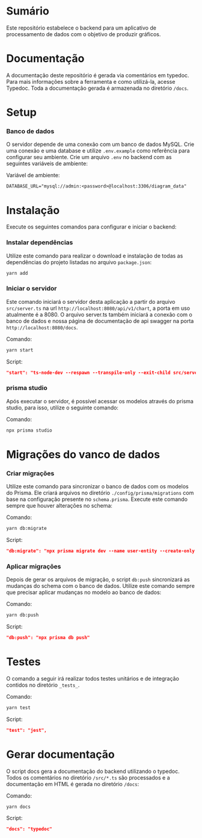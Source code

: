 # Sumário
Este repositório estabelece o backend para um aplicativo de processamento de dados com o objetivo de produzir gráficos.

# Documentação
A documentação deste repositório é gerada via comentários em typedoc. Para mais informações sobre a ferramenta e como utilizá-la, acesse Typedoc. Toda a documentação gerada é armazenada no diretório `/docs`.

# Setup
### Banco de dados
O servidor depende de uma conexão com um banco de dados MySQL. Crie uma conexão e uma database e utilize `.env.example` como referência para configurar seu ambiente. Crie um arquivo `.env` no backend com as seguintes variáveis de ambiente:

Variável de ambiente:
```env
DATABASE_URL="mysql://admin:<password>@localhost:3306/diagram_data"
```

# Instalação
Execute os seguintes comandos para configurar e iniciar o backend:

### Instalar dependências
Utilize este comando para realizar o download e instalação de todas as dependências do projeto listadas no arquivo `package.json`:

```bash
yarn add
```

### Iniciar o servidor
Este comando iniciará o servidor desta aplicação a partir do arquivo `src/server.ts` na url `http://localhost:8080/api/v1/chart`, a porta em uso atualmente é a 8080.
O arquivo server.ts também iniciará a conexão com o banco de dados e nossa página de documentação de api swagger na porta `http://localhost:8080/docs`.

Comando:
``` bash
yarn start
```

Script:
```json
"start": "ts-node-dev --respawn --transpile-only --exit-child src/server.ts",
```

### prisma studio
Após executar o servidor, é possível acessar os modelos através do prisma studio, para isso, utilize o seguinte comando:

Comando:
```bash
npx prisma studio
```

# Migrações do vanco de dados

### Criar migrações
Utilize este comando para sincronizar o banco de dados com os modelos do Prisma. Ele criará arquivos no diretório `./config/prisma/migrations` com base na configuração presente no `schema.prisma`. Execute este comando sempre que houver alterações no schema:

Comando:
``` bash
yarn db:migrate
```

Script:
``` json
"db:migrate": "npx prisma migrate dev --name user-entity --create-only && prisma generate"
```

### Aplicar migrações
Depois de gerar os arquivos de migração, o script `db:push` sincronizará as mudanças do schema com o banco de dados. Utilize este comando sempre que precisar aplicar mudanças no modelo ao banco de dados:

Comando:
``` bash
yarn db:push
```

Script:
``` json
"db:push": "npx prisma db push"
```

# Testes
O comando a seguir irá realizar todos testes unitários e de integração contidos no diretório `_tests_`.

Comando:
``` bash
yarn test
```

Script:
```json
"test": "jest",
```

# Gerar documentação
O script docs gera a documentação do backend utilizando o typedoc. Todos os comentários no diretório `/src/*.ts` são processados e a documentação em HTML é gerada no diretório `/docs`:

Comando:
```bash
yarn docs
```

Script:
```json
"docs": "typedoc"
```